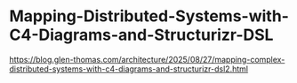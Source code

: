 # Mapping-Distributed-Systems-with-C4-Diagrams-and-Structurizr-DSL
https://blog.glen-thomas.com/architecture/2025/08/27/mapping-complex-distributed-systems-with-c4-diagrams-and-structurizr-dsl2.html

